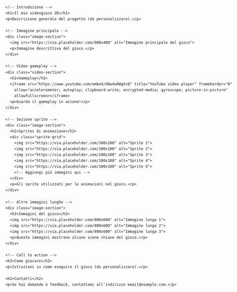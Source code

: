 
<!DOCTYPE html>
<html lang="it">

<head>
  <meta charset="UTF-8">
  <meta name="viewport" content="width=device-width, initial-scale=1.0">
  <title>README - Il mio videogioco 2D</title>
  <style>
    body {
      font-family: Arial, sans-serif;
      line-height: 1.6;
      margin: 20px;
      max-width: 800px;
      margin: auto;
    }

    h1,
    h2,
    h3 {
      color: #333;
    }

    p {
      color: #555;
    }

    .container {
      display: flex;
      flex-direction: column;
      align-items: center;
    }

    .image-section {
      margin: 20px 0;
      text-align: center;
    }

    .image-section img {
      max-width: 100%;
      height: auto;
      border: 2px solid #ddd;
      border-radius: 4px;
      box-shadow: 0 2px 5px rgba(0, 0, 0, 0.1);
    }

    .sprite-grid {
      display: grid;
      grid-template-columns: repeat(auto-fit, minmax(100px, 1fr));
      gap: 15px;
      margin-top: 20px;
    }

    .sprite-grid img {
      width: 100%;
      border: 2px solid #ddd;
      border-radius: 4px;
      box-shadow: 0 2px 5px rgba(0, 0, 0, 0.1);
    }

    .video-section {
      margin: 20px 0;
      text-align: center;
    }

    .video-section iframe {
      width: 100%;
      aspect-ratio: 16 / 9;
      border: none;
    }
  </style>
</head>

<body>

  <div class="container">

    <!-- Introduzione -->
    <h1>Il mio videogioco 2D</h1>
    <p>Descrizione generale del progetto (da personalizzare).</p>

    <!-- Immagine principale -->
    <div class="image-section">
      <img src="https://via.placeholder.com/800x400" alt="Immagine principale del gioco">
      <p>Immagine descrittiva del gioco.</p>
    </div>

    <!-- Video gameplay -->
    <div class="video-section">
      <h2>Gameplay</h2>
      <iframe src="https://www.youtube.com/embed/dQw4w9WgXcQ" title="YouTube video player" frameborder="0"
        allow="accelerometer; autoplay; clipboard-write; encrypted-media; gyroscope; picture-in-picture"
        allowfullscreen></iframe>
      <p>Guarda il gameplay in azione!</p>
    </div>

    <!-- Sezione sprite -->
    <div class="image-section">
      <h2>Sprites di animazione</h2>
      <div class="sprite-grid">
        <img src="https://via.placeholder.com/100x100" alt="Sprite 1">
        <img src="https://via.placeholder.com/100x100" alt="Sprite 2">
        <img src="https://via.placeholder.com/100x100" alt="Sprite 3">
        <img src="https://via.placeholder.com/100x100" alt="Sprite 4">
        <img src="https://via.placeholder.com/100x100" alt="Sprite 5">
        <!-- Aggiungi più immagini qui -->
      </div>
      <p>Gli sprite utilizzati per le animazioni nel gioco.</p>
    </div>

    <!-- Altre immagini lunghe -->
    <div class="image-section">
      <h2>Immagini del gioco</h2>
      <img src="https://via.placeholder.com/800x600" alt="Immagine lunga 1">
      <img src="https://via.placeholder.com/800x600" alt="Immagine lunga 2">
      <img src="https://via.placeholder.com/800x600" alt="Immagine lunga 3">
      <p>Queste immagini mostrano alcune scene chiave del gioco.</p>
    </div>

    <!-- Call to action -->
    <h2>Come giocare</h2>
    <p>Istruzioni su come eseguire il gioco (da personalizzare).</p>

    <h2>Contatti</h2>
    <p>Se hai domande o feedback, contattami all'indirizzo email@example.com.</p>

  </div>

</body>

</html>
